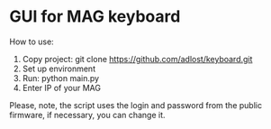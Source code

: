# GUI for MAG keyboard
How to use:
1. Copy project: git clone https://github.com/adlost/keyboard.git
2. Set up environment
3. Run: python main.py
4. Enter IP of your MAG

Please, note, the script uses the login and password from the public firmware, if necessary, you can change it.
